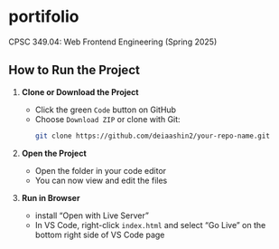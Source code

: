 # portifolio
CPSC 349.04: Web Frontend Engineering (Spring 2025)

## How to Run the Project

1. **Clone or Download the Project**
   - Click the green `Code` button on GitHub
   - Choose `Download ZIP` or clone with Git:
     ```bash
     git clone https://github.com/deiaashin2/your-repo-name.git
     ```

2. **Open the Project**
   - Open the folder in your code editor
   - You can now view and edit the files

3. **Run in Browser**
   - install “Open with Live Server” 
   - In VS Code, right-click `index.html` and select “Go Live” on the bottom right side of VS Code page 
